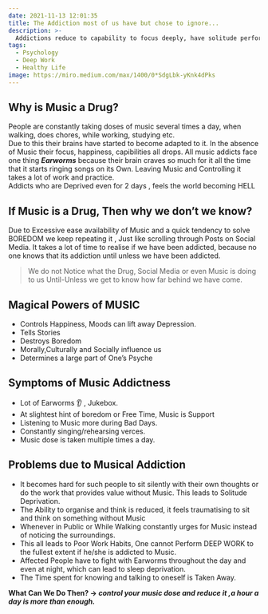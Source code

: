 ```yaml
---
date: 2021-11-13 12:01:35
title: The Addiction most of us have but chose to ignore...
description: >-
  Addictions reduce to capability to focus deeply, have solitude perform deep work and increases depression
tags:
  - Psychology
  - Deep Work
  - Healthy Life
image: https://miro.medium.com/max/1400/0*SdgLbk-yKnk4dPks
---
```

## Why is Music a Drug?

People are constantly taking doses of music several times a day, when walking, does chores, while working, studying etc.  
Due to this their brains have started to become adapted to it. In the  absence of Music their focus, happiness, capibilities all drops.  All music addicts face one thing  **_Earworms_**  because their brain craves so much for it all the time that it starts ringing songs on its Own. Leaving Music and Controlling it takes a lot of work and practice.  
Addicts who are Deprived even for 2 days , feels the world becoming HELL
<!-- ![Woman with child](/images/image-example-1.jpg){: width="1200" height="900"} -->
## If Music is a Drug, Then why we don’t we know?

Due to Excessive ease availability of Music and a quick tendency to solve BOREDOM we keep repeating it , Just like scrolling through Posts on Social Media. It takes a lot of time to realise if we have been addicted, because no one knows that its addiction until unless we have been addicted.

> We  do not Notice what the Drug, Social Media or even Music is doing to us Until-Unless we get to know how far behind we have come.

## Magical Powers of MUSIC

-   Controls Happiness, Moods can lift away Depression.
-   Tells Stories
-   Destroys Boredom
-   Morally,Culturally and Socially influence us
-   Determines a large part of One’s Psyche

## Symptoms of Music Addictness

-   Lot of Earworms 👂 , Jukebox.
-   At slightest hint of boredom or Free Time, Music is Support
-   Listening to Music more during Bad Days.
-   Constantly singing/rehearsing verces.
-   Music dose is taken multiple times a day.

## Problems due to Musical Addiction

-   It becomes hard for such people to sit silently with their own thoughts or do the work that provides value without Music.  This leads to Solitude Deprivation.
-   The Ability to organise and think is reduced, it feels traumatising to sit and think on something without Music
-   Whenever in Public or While Walking constantly urges for Music instead of noticing the surroundings.
-   This all leads to Poor Work Habits, One cannot Perform DEEP WORK to the fullest extent if he/she is addicted to Music.
-   Affected People have to fight with Earworms throughout the day and even at night, which can lead to sleep deprivation.
-   The Time spent for knowing and talking to oneself is Taken Away.

**What Can We Do Then? →  _control your music dose and reduce it ,a hour a day is more than enough._**